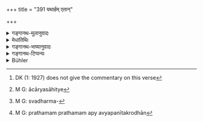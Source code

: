 +++
title = "391 यथार्हम् एतान्"

+++

<details><summary>गङ्गानथ-मूलानुवादः</summary>

Having, with the assistance of Brāhmaṇas, received them with due honour, the king shall, at first, pacify them with soothing words, and then explain to them their duty.—(391)
</details>

<details><summary>मेधातिथिः</summary>

[^३२०]यथा तत् कर्तव्यं तथेदानीम् आह । यो यादृशी पूजाम् अर्हति गुनानुरूपेण तं तथैव्**आभ्यर्च्य** **ब्राह्मणैर्** मन्त्रिपुरोहितादिभिः । अर्चायां साहित्यं[^३२१] धर्मप्रवचने वा । तदा च ब्राह्मणाः सत्या विज्ञेयाः । तैः **सह** **स्वधर्मं**[^३२२]** **न्याय्यम् अर्थं बोधयेत् । सिद्धे महत्त्वे सभ्येभ्य उपदेशः प्राधान्यार्थः । तान् पुरस्कुर्यात् । तथा हि । न राज्ञः क्रुध्यन्ति शास्त्रेण । प्रीतिस्तुतिवचनैः प्रथमं प्रशमय्य व्यपनीतक्रोधान्[^३२३] कृत्वा ततो ब्रूयात् ॥ ८.३९१ ॥


[^३२३]:
     M G: prathamam prathamam apy avyapanītakrodhān


[^३२२]:
     M G: svadharma-


[^३२१]:
     M G: ācāryasāhitye


[^३२०]:
     DK (1: 1927) does not give the commentary on this verse
</details>

<details><summary>गङ्गानथ-भाष्यानुवादः</summary>

What the king should do under the circumstances is now explained.

Having received each of the men with such honour as he deserves, by reason of his qualifications,—he should, ‘*with the assiatance of Brāhmaṇas*’—his ministers and priests,—this ‘assistance’ being rendered in the *reception*, or in the explaining of duties. It is only in the latter that the true character of the Brāhmaṇa becomes revealed.

With the assistance of these Brāhmaṇas, he shall explain to them their duty.

The assistance of the Brāhmaṇas having been insisted upon, the declaration that the king shall explain the duties is meant to indicate the predominance of the king, who is to associate the Brāhmaṇas with himself. And this predominance is due to the fact that kings never lose their temper.

The king should explain the duties to them after having at first ‘*pacified them*’—*i.e*., having soothed their temper—‘*with soothing words*’—affectionate and complimentary words.—(391)
</details>

<details><summary>गङ्गानथ-टिप्पन्यः</summary>

This verse is quoted in *Kṛtyakalpataru* (10a), which explains ‘*sāntvena praśamayya*’ as ‘having allayed all anger and ill-feeling by means of conciliatory words;—and in *Vīramitrodaya* (Vyavahāra, 10a).
</details>

<details><summary>Bühler</summary>

391	Having shown them due honor, he should, with (the assistance of) Brahmanas, first soothe them by gentle (speech) and afterwards teach them their duty.
</details>
